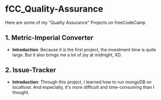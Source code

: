 # fCC_Quality-Assurance
Here are some of my "Quality Assurance" Projects on freeCodeCamp

## 1. Metric-Imperial Converter
- **Introduction**: Because it is the first project, the investment time is quite large. But it also brings me a lot of joy at midnight, XD.

## 2. Issue-Tracker
- **Introduction**: Through this project, I learned how to run mongoDB on localhost. And especially, it's more difficult and time-consuming than I thought.